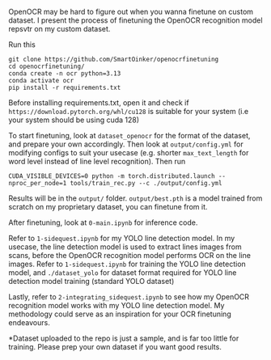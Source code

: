 OpenOCR may be hard to figure out when you wanna finetune on custom dataset. I present the process of finetuning the OpenOCR recognition model repsvtr on my custom dataset.

Run this
```
git clone https://github.com/SmartOinker/openocrfinetuning
cd openocrfinetuning/
conda create -n ocr python=3.13
conda activate ocr
pip install -r requirements.txt
```
Before installing requirements.txt, open it and check if `https://download.pytorch.org/whl/cu128` is suitable for your system (i.e your system should be using cuda 128)

To start finetuning, look at `dataset_openocr` for the format of the dataset, and prepare your own accordingly. Then look at `output/config.yml` for modifying configs to suit your usecase (e.g. shorter `max_text_length` for word level instead of line level recognition). Then run 
```
CUDA_VISIBLE_DEVICES=0 python -m torch.distributed.launch --nproc_per_node=1 tools/train_rec.py --c ./output/config.yml
```
Results will be in the `output/` folder. `output/best.pth` is a model trained from scratch on my proprietary dataset, you can finetune from it.

After finetuning, look at `0-main.ipynb` for inference code. 

Refer to `1-sidequest.ipynb` for my YOLO line detection model. In my usecase, the line detection model is used to extract lines images from scans, before the OpenOCR recognition model performs OCR on the line images. Refer to `1-sidequest.ipynb` for training the YOLO line detection model, and `./dataset_yolo` for dataset format required for YOLO line detection model training (standard YOLO dataset)

Lastly, refer to `2-integrating_sidequest.ipynb` to see how my OpenOCR recognition model works with my YOLO line detection model. My methodology could serve as an inspiration for your OCR finetuning endeavours. 

*Dataset uploaded to the repo is just a sample, and is far too little for training. Please prep your own dataset if you want good results.

